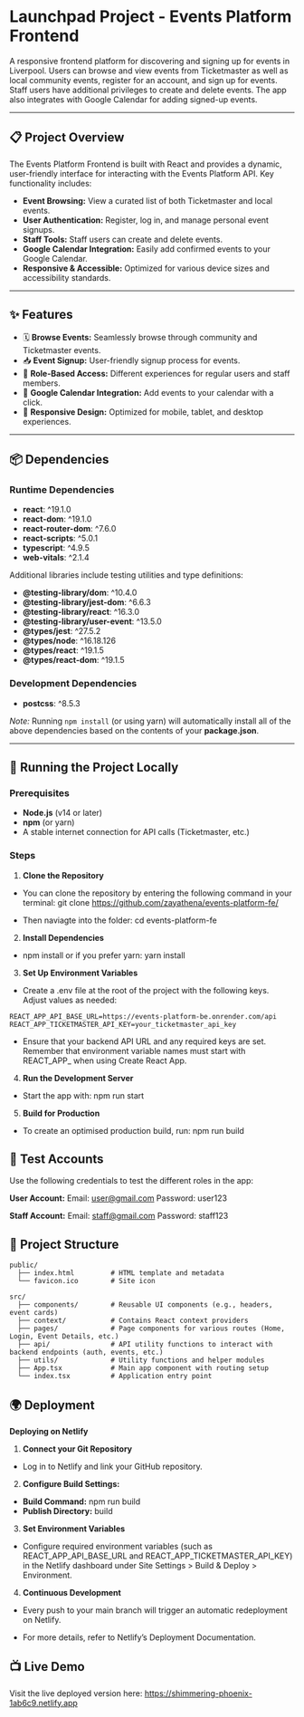 # Launchpad Project - Events Platform Frontend

A responsive frontend platform for discovering and signing up for events in Liverpool. Users can browse and view events from Ticketmaster as well as local community events, register for an account, and sign up for events. Staff users have additional privileges to create and delete events. The app also integrates with Google Calendar for adding signed-up events.

---

## 📋 Project Overview

The Events Platform Frontend is built with React and provides a dynamic, user-friendly interface for interacting with the Events Platform API. Key functionality includes:

- **Event Browsing:** View a curated list of both Ticketmaster and local events.
- **User Authentication:** Register, log in, and manage personal event signups.
- **Staff Tools:** Staff users can create and delete events.
- **Google Calendar Integration:** Easily add confirmed events to your Google Calendar.
- **Responsive & Accessible:** Optimized for various device sizes and accessibility standards.

---

## ✨ Features

- 🗓️ **Browse Events:** Seamlessly browse through community and Ticketmaster events.
- 📥 **Event Signup:** User-friendly signup process for events.
- 👥 **Role-Based Access:** Different experiences for regular users and staff members.
- 🧾 **Google Calendar Integration:** Add events to your calendar with a click.
- 🚀 **Responsive Design:** Optimized for mobile, tablet, and desktop experiences.

---

## 📦 Dependencies

### Runtime Dependencies

- **react**: ^19.1.0  
- **react-dom**: ^19.1.0  
- **react-router-dom**: ^7.6.0  
- **react-scripts**: ^5.0.1  
- **typescript**: ^4.9.5  
- **web-vitals**: ^2.1.4  

Additional libraries include testing utilities and type definitions:

- **@testing-library/dom**: ^10.4.0  
- **@testing-library/jest-dom**: ^6.6.3  
- **@testing-library/react**: ^16.3.0  
- **@testing-library/user-event**: ^13.5.0  
- **@types/jest**: ^27.5.2  
- **@types/node**: ^16.18.126  
- **@types/react**: ^19.1.5  
- **@types/react-dom**: ^19.1.5  

### Development Dependencies

- **postcss**: ^8.5.3

*Note:* Running `npm install` (or using yarn) will automatically install all of the above dependencies based on the contents of your **package.json**.

---

## 🚀 Running the Project Locally

### Prerequisites

- **Node.js** (v14 or later)
- **npm** (or yarn)
- A stable internet connection for API calls (Ticketmaster, etc.)

### Steps

1. **Clone the Repository**

- You can clone the repository by entering the following command in your terminal: 
git clone https://github.com/zayathena/events-platform-fe/

- Then naviagte into the folder: cd events-platform-fe

2. **Install Dependencies**

- npm install
  or if you prefer yarn:
  yarn install

3. **Set Up Environment Variables**

- Create a .env file at the root of the project with the following keys. Adjust values as needed:
```
REACT_APP_API_BASE_URL=https://events-platform-be.onrender.com/api
REACT_APP_TICKETMASTER_API_KEY=your_ticketmaster_api_key
```
- Ensure that your backend API URL and any required keys are set. Remember that environment variable names must start with REACT_APP_ when using Create React App.

4. **Run the Development Server**

- Start the app with:
npm run start

5. **Build for Production**

- To create an optimised production build, run:
npm run build

## 🔐 Test Accounts
Use the following credentials to test the different roles in the app:

**User Account:**
Email: user@gmail.com
Password: user123

**Staff Account:**
Email: staff@gmail.com
Password: staff123

## 📁 Project Structure
```
public/
  ├── index.html         # HTML template and metadata
  └── favicon.ico        # Site icon

src/
  ├── components/        # Reusable UI components (e.g., headers, event cards)
  ├── context/           # Contains React context providers
  ├── pages/             # Page components for various routes (Home, Login, Event Details, etc.)
  ├── api/               # API utility functions to interact with backend endpoints (auth, events, etc.)
  ├── utils/             # Utility functions and helper modules
  ├── App.tsx            # Main app component with routing setup
  └── index.tsx          # Application entry point
  ```

  ## 🌍 Deployment

  **Deploying on Netlify**

  1. **Connect your Git Repository**

  - Log in to Netlify and link your GitHub repository.

  2. **Configure Build Settings:**

  - **Build Command:** npm run build
  - **Publish Directory:** build

  3. **Set Environment Variables**

  - Configure required environment variables (such as REACT_APP_API_BASE_URL and REACT_APP_TICKETMASTER_API_KEY) in the Netlify dashboard under Site Settings > Build & Deploy > Environment.

  4. **Continuous Development**

 - Every push to your main branch will trigger an automatic redeployment on Netlify.
  
 - For more details, refer to Netlify’s Deployment Documentation.
  
  ## 📺 Live Demo
  Visit the live deployed version here:
  https://shimmering-phoenix-1ab6c9.netlify.app

